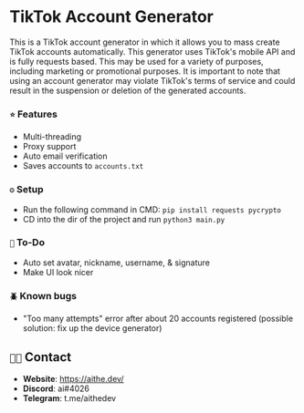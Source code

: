 # TikTok Account Generator

This is a TikTok account generator in which it allows you to mass create TikTok accounts automatically. This generator uses TikTok's mobile API and is fully requests based. This may be used for a variety of purposes, including marketing or promotional purposes. It is important to note that using an account generator may violate TikTok's terms of service and could result in the suspension or deletion of the generated accounts.

### `⭐` Features
- Multi-threading
- Proxy support
- Auto email verification
- Saves accounts to `accounts.txt`

### `⚙️` Setup
- Run the following command in CMD: `pip install requests pycrypto`
- CD into the dir of the project and run `python3 main.py`

### `📝` To-Do
- Auto set avatar, nickname, username, & signature
- Make UI look nicer

### `🪲` Known bugs
- "Too many attempts" error after about 20 accounts registered (possible solution: fix up the device generator)

## `🧑‍💻` Contact
- **Website**: https://aithe.dev/
- **Discord**: ai#4026
- **Telegram**: t.me/aithedev
